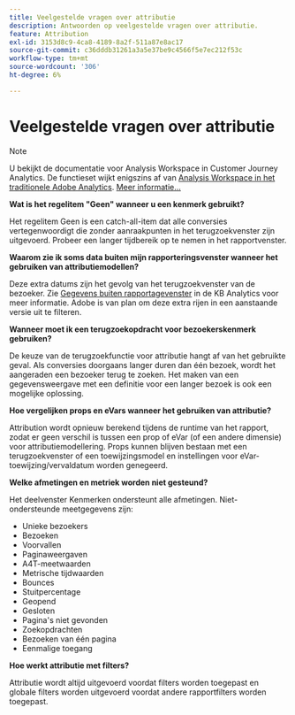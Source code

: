 ```yaml
---
title: Veelgestelde vragen over attributie
description: Antwoorden op veelgestelde vragen over attributie.
feature: Attribution
exl-id: 3153d8c9-4ca8-4189-8a2f-511a87e8ac17
source-git-commit: c36dddb31261a3a5e37be9c4566f5e7ec212f53c
workflow-type: tm+mt
source-wordcount: '306'
ht-degree: 6%

---
```


# Veelgestelde vragen over attributie

>[!NOTE]
>
>U bekijkt de documentatie voor Analysis Workspace in Customer Journey Analytics. De functieset wijkt enigszins af van [Analysis Workspace in het traditionele Adobe Analytics](https://experienceleague.adobe.com/docs/analytics/analyze/analysis-workspace/home.html). [Meer informatie...](/help/getting-started/cja-aa.md)

**Wat is het regelitem &quot;Geen&quot; wanneer u een kenmerk gebruikt?**

Het regelitem Geen is een catch-all-item dat alle conversies vertegenwoordigt die zonder aanraakpunten in het terugzoekvenster zijn uitgevoerd. Probeer een langer tijdbereik op te nemen in het rapportvenster.

**Waarom zie ik soms data buiten mijn rapporteringsvenster wanneer het gebruiken van attributiemodellen?**

Deze extra datums zijn het gevolg van het terugzoekvenster van de bezoeker. Zie [Gegevens buiten rapportagevenster](https://helpx.adobe.com/analytics/kb/data-appearing-outside-reporting-window.html) in de KB Analytics voor meer informatie. Adobe is van plan om deze extra rijen in een aanstaande versie uit te filteren.

**Wanneer moet ik een terugzoekopdracht voor bezoekerskenmerk gebruiken?**

De keuze van de terugzoekfunctie voor attributie hangt af van het gebruikte geval. Als conversies doorgaans langer duren dan één bezoek, wordt het aangeraden een bezoeker terug te zoeken. Het maken van een gegevensweergave met een definitie voor een langer bezoek is ook een mogelijke oplossing.

**Hoe vergelijken props en eVars wanneer het gebruiken van attributie?**

Attribution wordt opnieuw berekend tijdens de runtime van het rapport, zodat er geen verschil is tussen een prop of eVar (of een andere dimensie) voor attributiemodellering. Props kunnen blijven bestaan met een terugzoekvenster of een toewijzingsmodel en instellingen voor eVar-toewijzing/vervaldatum worden genegeerd.

**Welke afmetingen en metriek worden niet gesteund?**

Het deelvenster Kenmerken ondersteunt alle afmetingen. Niet-ondersteunde meetgegevens zijn:

* Unieke bezoekers
* Bezoeken
* Voorvallen
* Paginaweergaven
* A4T-meetwaarden
* Metrische tijdwaarden
* Bounces
* Stuitpercentage
* Geopend
* Gesloten
* Pagina&#39;s niet gevonden
* Zoekopdrachten
* Bezoeken van één pagina
* Eenmalige toegang

**Hoe werkt attributie met filters?**

Attributie wordt altijd uitgevoerd voordat filters worden toegepast en globale filters worden uitgevoerd voordat andere rapportfilters worden toegepast.
